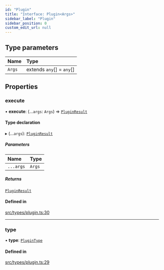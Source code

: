 ```yaml
---
id: "Plugin"
title: "Interface: Plugin<Args>"
sidebar_label: "Plugin"
sidebar_position: 0
custom_edit_url: null
---
```


## Type parameters

| Name | Type |
| :------ | :------ |
| `Args` | extends `any`[] = `any`[] |

## Properties

### execute

• **execute**: (...`args`: `Args`) => [`PluginResult`](../modules.md#pluginresult)

#### Type declaration

▸ (...`args`): [`PluginResult`](../modules.md#pluginresult)

##### Parameters

| Name | Type |
| :------ | :------ |
| `...args` | `Args` |

##### Returns

[`PluginResult`](../modules.md#pluginresult)

#### Defined in

[src/types/plugin.ts:30](https://github.com/sern-handler/handler/blob/c1f6906/src/types/plugin.ts#L30)

___

### type

• **type**: [`PluginType`](../enums/PluginType.md)

#### Defined in

[src/types/plugin.ts:29](https://github.com/sern-handler/handler/blob/c1f6906/src/types/plugin.ts#L29)
